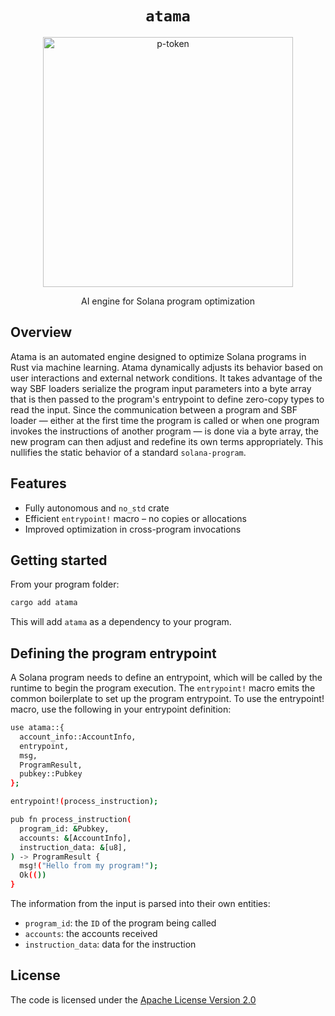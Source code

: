 <h1 align="center">
  <code>atama</code>
</h1>
<p align="center">
  <img width="400" alt="p-token" src="https://cdn.discordapp.com/attachments/1338980181163118602/1338981163745808518/Untitled-2dada-Photoroom.png?ex=67ad0ee2&is=67abbd62&hm=2970497a7ec57f7d5e6db702a5cfb5c42d4d96ec714bebf742e767ecf063dd61&"/>

</p>
<p align="center">
AI engine for Solana program optimization



## Overview

Atama is an automated engine designed to optimize Solana programs in Rust via machine learning. Atama dynamically adjusts its behavior based on user interactions and external network conditions. It takes advantage of the way SBF loaders serialize the program input parameters into a byte array that is then passed to the program's entrypoint to define zero-copy types to read the input. Since the communication between a program and SBF loader — either at the first time the program is called or when one program invokes the instructions of another program — is done via a byte array, the new program can then adjust and redefine its own terms appropriately. This nullifies the static behavior of a standard `solana-program`.

## Features

- Fully autonomous and `no_std` crate
- Efficient `entrypoint!` macro – no copies or allocations
- Improved optimization in cross-program invocations

## Getting started
From your program folder:
```bash
cargo add atama
```
This will add `atama` as a dependency to your program.

## Defining the program entrypoint
A Solana program needs to define an entrypoint, which will be called by the runtime to begin the program execution. The `entrypoint!` macro emits the common boilerplate to set up the program entrypoint.
To use the entrypoint! macro, use the following in your entrypoint definition:
```bash
use atama::{
  account_info::AccountInfo,
  entrypoint,
  msg,
  ProgramResult,
  pubkey::Pubkey
};

entrypoint!(process_instruction);

pub fn process_instruction(
  program_id: &Pubkey,
  accounts: &[AccountInfo],
  instruction_data: &[u8],
) -> ProgramResult {
  msg!("Hello from my program!");
  Ok(())
}
```
The information from the input is parsed into their own entities:
* `program_id`: the `ID` of the program being called
* `accounts`: the accounts received
* `instruction_data`: data for the instruction





## License

The code is licensed under the [Apache License Version 2.0](LICENSE)
